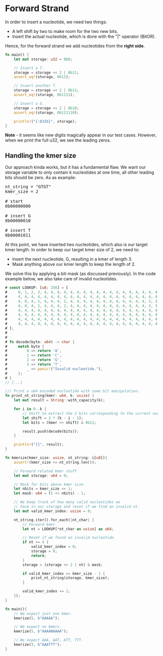 # Forward Strand

In order to insert a nucleotide, we need two things:
- A left shift by two to make room for the two new bits.
- Insert the actual nucleotide, which is done with the "|" operator (BitOR).

Hence, for the forward strand we add nucleotides from the **right side**.

```rust
fn main() {
    let mut storage: u32 = 0b0;

    // Insert a T.
    storage = storage << 2 | 0b11;
    assert_eq!(storage, 0b11);

    // Insert another T.
    storage = storage << 2 | 0b11;
    assert_eq!(storage, 0b1111);

    // Insert a G.
    storage = storage << 2 | 0b10;
    assert_eq!(storage, 0b111110);

    println!("{:032b}", storage);
}
```
**Note** - it seems like new digits magically appear in our test cases. However, when we print the full u32, we see the leading zeros.



## Handling the kmer size
Our approach kinda works, but it has a fundamental flaw. We want our storage variable to only contain k nucleotides at one time, all other leading bits should be zero. As as example:

<pre>
nt_string = "GTGT"
kmer_size = 2

# start
0b00000000

# insert G
0b00000010

# insert T
0b00001011
</pre>

At this point, we have inserted two nucleotides, which also is our target kmer length. In order to keep our target kmer size of 2, we need to:
- Insert the next nucleotide, G, resulting in a kmer of length 3.
- Mask anything above our kmer length to keep the length of 2.

We solve this by applying a bit-mask (as discussed previously). In the code example below, we also take care of invalid nucleotides.

```rust
# const LOOKUP: [u8; 256] = [
#     0, 1, 2, 3, 4, 4, 4, 4, 4, 4, 4, 4, 4, 4, 4, 4, 4, 4, 4, 4, 4, 4, 4, 4, 4, 4, 4, 4, 4, 4, 4, 4,
#     4, 4, 4, 4, 4, 4, 4, 4, 4, 4, 4, 4, 4, 4, 4, 4, 4, 4, 4, 4, 4, 4, 4, 4, 4, 4, 4, 4, 4, 4, 4, 4,
#     4, 0, 4, 1, 4, 4, 4, 2, 4, 4, 4, 4, 4, 4, 4, 4, 4, 4, 4, 4, 3, 3, 4, 4, 4, 4, 4, 4, 4, 4, 4, 4,
#     4, 0, 4, 1, 4, 4, 4, 2, 4, 4, 4, 4, 4, 4, 4, 4, 4, 4, 4, 4, 3, 3, 4, 4, 4, 4, 4, 4, 4, 4, 4, 4,
#     4, 4, 4, 4, 4, 4, 4, 4, 4, 4, 4, 4, 4, 4, 4, 4, 4, 4, 4, 4, 4, 4, 4, 4, 4, 4, 4, 4, 4, 4, 4, 4,
#     4, 4, 4, 4, 4, 4, 4, 4, 4, 4, 4, 4, 4, 4, 4, 4, 4, 4, 4, 4, 4, 4, 4, 4, 4, 4, 4, 4, 4, 4, 4, 4,
#     4, 4, 4, 4, 4, 4, 4, 4, 4, 4, 4, 4, 4, 4, 4, 4, 4, 4, 4, 4, 4, 4, 4, 4, 4, 4, 4, 4, 4, 4, 4, 4,
#     4, 4, 4, 4, 4, 4, 4, 4, 4, 4, 4, 4, 4, 4, 4, 4, 4, 4, 4, 4, 4, 4, 4, 4, 4, 4, 4, 4, 4, 4, 4, 4,
# ];
#
#
# fn decode(byte: u64) -> char {
#     match byte {
#         0 => return 'A',
#         1 => return 'C',
#         2 => return 'G',
#         3 => return 'T',
#         _ => panic!("Invalid nucleotide."),
#     };
# }
// [...]

/// Print a u64 encoded nucleotide with some bit manipulation.
fn print_nt_string(kmer: u64, k: usize) {
    let mut result = String::with_capacity(k);

    for i in 0..k {
        // Shift to extract the 2 bits corresponding to the current nucleotide
        let shift = 2 * (k - i - 1);
        let bits = (kmer >> shift) & 0b11;

        result.push(decode(bits));
    }

    println!("{}", result);
}

fn kmerize(kmer_size: usize, nt_string: &[u8]){
    assert!(kmer_size <= nt_string.len());

    // Forward related kmer stuff
    let mut storage: u64 = 0;

    // Mask for bits above kmer size.
    let nbits = kmer_size << 1;
    let mask: u64 = (1 << nbits) - 1;

    // We keep track of how many valid nucleotides we
    // have in our storage and reset if we find an invalid nt.
    let mut valid_kmer_index: usize = 0;

    nt_string.iter().for_each(|nt_char| {
        // Forward kmer.
        let nt = LOOKUP[*nt_char as usize] as u64;

        // Reset if we found an invalid nucleotide.
        if nt >= 4 {
            valid_kmer_index = 0;
            storage = 0;
            return;
        }
        storage = (storage << 2 | nt) & mask;

        if valid_kmer_index >= kmer_size - 1 {
            print_nt_string(storage, kmer_size);
        }

        valid_kmer_index += 1;
    });
}

fn main(){
    // We expect just one kmer.
    kmerize(5, b"AAAAA");

    // We expect no kmers.
    kmerize(5, b"AAAANAAAA");

    // We expect AAA, AAT, ATT, TTT.
    kmerize(3, b"AAATTT");
}
```
